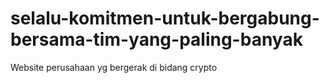 # selalu-komitmen-untuk-bergabung-bersama-tim-yang-paling-banyak
Website perusahaan yg bergerak di bidang crypto
